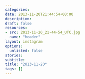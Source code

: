 ```yaml
---
categories:
date: 2013-11-20T21:44:54+00:00
description:
draft: false
resources:
- src: 2013-11-20_21-44-54_UTC.jpg
  name: "header"
layout: instagram
options:
  unlisted: false
stories:
subtitle:
title: "2013-11-20"
tags: []
---
```


 
